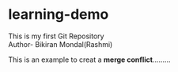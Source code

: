 # learning-demo
This is my first Git Repository
<br>
Author- Bikiran Mondal(Rashmi)

This is an example to creat a **merge conflict**.........

